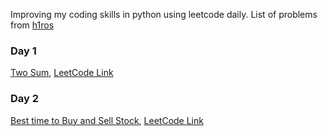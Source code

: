 Improving my coding skills in python using leetcode daily. List of problems from [h1ros](https://h1ros.github.io/posts/coding/leetcode-top-100-problem-selection/)

### Day 1 ###
[Two Sum](https://github.com/Paramamithra/100-Days-of-Leet-Code/blob/main/Two%20Sum.py), [LeetCode Link](https://leetcode.com/problems/two-sum/)

### Day 2 ###
[Best time to Buy and Sell Stock](https://github.com/Paramamithra/100-Days-of-Leet-Code/blob/main/Best%20Time%20to%20Buy%20and%20Sell%20Stock.py), [LeetCode Link](https://leetcode.com/problems/best-time-to-buy-and-sell-stock/)
